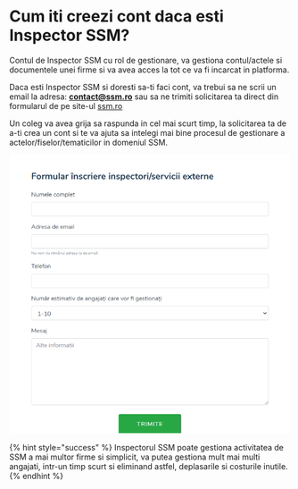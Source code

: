 # Cum iti creezi cont daca esti Inspector SSM?

Contul de Inspector SSM cu rol de gestionare, va  gestiona contul/actele si documentele unei firme si va avea acces la tot ce va fi incarcat in platforma.

Daca esti Inspector SSM si doresti sa-ti faci cont, va trebui sa ne scrii un email la adresa: **contact@ssm.ro** sau sa ne trimiti solicitarea ta direct din formularul de pe site-ul [ssm.ro](https://www.ssm.ro/contact)

Un coleg va avea grija sa raspunda in cel mai scurt timp, la solicitarea ta de a-ti crea un cont si te va ajuta sa intelegi mai bine procesul de gestionare a actelor/fiselor/tematicilor in domeniul SSM.

![](.gitbook/assets/image%20%2884%29.png)





{% hint style="success" %}
Inspectorul SSM poate gestiona activitatea de SSM a mai multor firme si simplicit, va putea gestiona mult mai multi angajati, intr-un timp scurt si eliminand astfel, deplasarile si costurile inutile.
{% endhint %}



